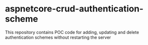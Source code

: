 # aspnetcore-crud-authentication-scheme
This repository contains POC code for adding, updating and delete authentication schemes without restarting the server
